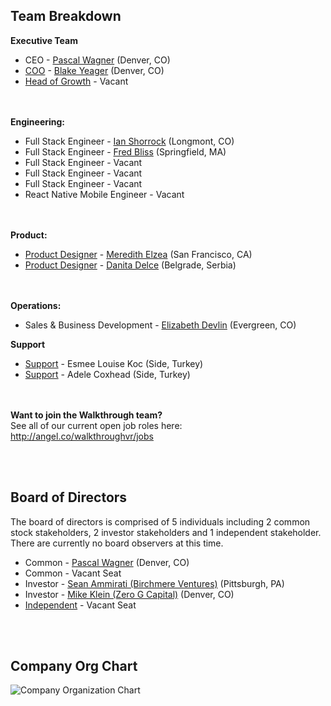 ## Team Breakdown
**Executive Team**
- CEO - [Pascal Wagner](https://www.linkedin.com/in/pascalwagner/) (Denver, CO)
- [COO](https://github.com/WalkthroughVR/Handbook/blob/master/Roles/COO.md) - [Blake Yeager](https://www.linkedin.com/in/blakeyeager/) (Denver, CO)
- [Head of Growth](https://github.com/WalkthroughVR/Handbook/blob/master/Roles/VPofGrowth.md) - Vacant

<br><br>
**Engineering:**
- Full Stack Engineer - [Ian Shorrock](https://www.linkedin.com/in/ianshorrock/) (Longmont, CO)
- Full Stack Engineer - [Fred Bliss](https://www.linkedin.com/in/fredbliss/) (Springfield, MA)
- Full Stack Engineer - Vacant
- Full Stack Engineer - Vacant
- Full Stack Engineer - Vacant
- React Native Mobile Engineer - Vacant

<br><br>
**Product:**
- [Product Designer](https://github.com/WalkthroughVR/Handbook/blob/master/Roles/ProductDesigner.md) - [Meredith Elzea](https://www.linkedin.com/in/meredith-elzea/) (San Francisco, CA)
- [Product Designer](https://github.com/WalkthroughVR/Handbook/blob/master/Roles/ProductDesigner.md) - [Danita Delce](https://www.linkedin.com/in/danitadelce/) (Belgrade, Serbia)

<br><br>
**Operations:**
- Sales & Business Development - [Elizabeth Devlin](https://www.linkedin.com/in/eadevlin/) (Evergreen, CO)


**Support**
- [Support](https://github.com/WalkthroughVR/Handbook/blob/master/Roles/CustomerService.md) - Esmee Louise Koc (Side, Turkey)
- [Support](https://github.com/WalkthroughVR/Handbook/blob/master/Roles/CustomerService.md) - Adele Coxhead (Side, Turkey)


<br><br>
**Want to join the Walkthrough team?** <br>
See all of our current open job roles here:<br>
http://angel.co/walkthroughvr/jobs

<br><br>
## Board of Directors
The board of directors is comprised of 5 individuals including 2 common stock stakeholders, 2 investor stakeholders and 1 independent stakeholder. There are currently no board observers at this time. 

- Common - [Pascal Wagner](https://www.linkedin.com/in/pascalwagner/) (Denver, CO)
- Common - Vacant Seat
- Investor - [Sean Ammirati (Birchmere Ventures)](https://www.linkedin.com/in/seanammirati/) (Pittsburgh, PA)
- Investor - [Mike Klein (Zero G Capital)](https://www.linkedin.com/in/michael-klein-5506b31b/) (Denver, CO)
- [Independent](https://github.com/WalkthroughVR/Handbook/blob/master/Roles/IndependentBoardMember.md) - Vacant Seat




<br><br>
## Company Org Chart
![Company Organization Chart](http://i67.tinypic.com/2l8zva1.png)



